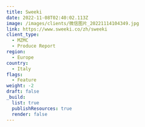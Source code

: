 ```yaml
---
title: Sweeki
date: 2022-11-08T02:40:02.113Z
image: /images/clients/微信图片_20221114104349.jpg
link: https://www.sweeki.co/zh/sweeki
client_type:
  - MZMC
  - Produce Report
region:
  - Europe
country:
  - Italy
flags:
  - Feature
weight: -2
draft: false
_build:
  list: true
  publishResources: true
  render: false
---
```

